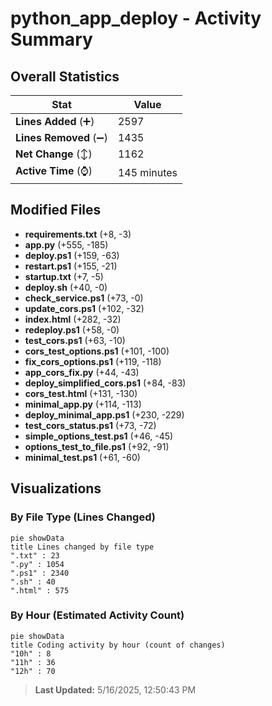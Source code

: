 # python_app_deploy - Activity Summary 

## Overall Statistics

| Stat                   | Value                                                             |
| ---------------------- | ----------------------------------------------------------------- |
| **Lines Added** (➕)   | 2597                                          |
| **Lines Removed** (➖) | 1435                                        |
| **Net Change** (↕)    | 1162                |
| **Active Time** (⌚)   | 145 minutes |


## Modified Files
- **requirements.txt** (+8, -3)
- **app.py** (+555, -185)
- **deploy.ps1** (+159, -63)
- **restart.ps1** (+155, -21)
- **startup.txt** (+7, -5)
- **deploy.sh** (+40, -0)
- **check_service.ps1** (+73, -0)
- **update_cors.ps1** (+102, -32)
- **index.html** (+282, -32)
- **redeploy.ps1** (+58, -0)
- **test_cors.ps1** (+63, -10)
- **cors_test_options.ps1** (+101, -100)
- **fix_cors_options.ps1** (+119, -118)
- **app_cors_fix.py** (+44, -43)
- **deploy_simplified_cors.ps1** (+84, -83)
- **cors_test.html** (+131, -130)
- **minimal_app.py** (+114, -113)
- **deploy_minimal_app.ps1** (+230, -229)
- **test_cors_status.ps1** (+73, -72)
- **simple_options_test.ps1** (+46, -45)
- **options_test_to_file.ps1** (+92, -91)
- **minimal_test.ps1** (+61, -60)

## Visualizations

### By File Type (Lines Changed)

```mermaid
pie showData
title Lines changed by file type
".txt" : 23
".py" : 1054
".ps1" : 2340
".sh" : 40
".html" : 575
```

### By Hour (Estimated Activity Count)

```mermaid
pie showData
title Coding activity by hour (count of changes)
"10h" : 8
"11h" : 36
"12h" : 70
```


> **Last Updated:** 5/16/2025, 12:50:43 PM
